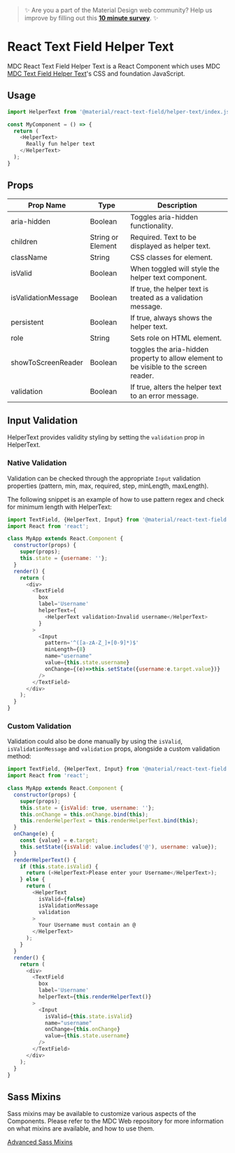 > ✨ Are you a part of the Material Design web community? Help us improve by filling out this <a href='https://bit.ly/materialwebsurvey'>**10 minute survey**</a>. ✨

# React Text Field Helper Text

MDC React Text Field Helper Text is a React Component which uses MDC [MDC Text Field Helper Text](https://github.com/material-components/material-components-web/tree/master/packages/mdc-textfield/helper-text/)'s CSS and foundation JavaScript.

## Usage

```js
import HelperText from '@material/react-text-field/helper-text/index.js';

const MyComponent = () => {
  return (
    <HelperText>
      Really fun helper text
    </HelperText>
  );
}
```

## Props

Prop Name | Type | Description
--- | --- | ---
aria-hidden | Boolean | Toggles aria-hidden functionality.
children | String or Element | Required. Text to be displayed as helper text.
className | String | CSS classes for element.
isValid | Boolean | When toggled will style the helper text component.
isValidationMessage | Boolean | If true, the helper text is treated as a validation message.
persistent | Boolean | If true, always shows the helper text.
role | String | Sets role on HTML element.
showToScreenReader | Boolean | toggles the aria-hidden property to allow element to be visible to the screen reader.
validation | Boolean | If true, alters the helper text to an error message.

## Input Validation

HelperText provides validity styling by setting the `validation` prop in HelperText.

### Native Validation

Validation can be checked through the appropriate `Input` validation properties (pattern, min, max, required, step, minLength, maxLength).

The following snippet is an example of how to use pattern regex and check for minimum length with HelperText:
``` js
import TextField, {HelperText, Input} from '@material/react-text-field';
import React from 'react';

class MyApp extends React.Component {
  constructor(props) {
    super(props);
    this.state = {username: ''};
  }
  render() {
    return (
      <div>
        <TextField
          box
          label='Username'
          helperText={
            <HelperText validation>Invalid username</HelperText>
          }
        >
          <Input
            pattern='^([a-zA-Z_]+[0-9]*)$'
            minLength={8}
            name="username"
            value={this.state.username}
            onChange={(e)=>this.setState({username:e.target.value})}
          />
        </TextField>
      </div>
    );
  }
}
```

### Custom Validation

Validation could also be done manually by using the `isValid`, `isValidationMessage` and
`validation` props, alongside a custom validation method:

```js
import TextField, {HelperText, Input} from '@material/react-text-field';
import React from 'react';

class MyApp extends React.Component {
  constructor(props) {
    super(props);
    this.state = {isValid: true, username: ''};
    this.onChange = this.onChange.bind(this);
    this.renderHelperText = this.renderHelperText.bind(this);
  }
  onChange(e) {
    const {value} = e.target;
    this.setState({isValid: value.includes('@'), username: value});
  }
  renderHelperText() {
    if (this.state.isValid) {
      return (<HelperText>Please enter your Username</HelperText>);
    } else {
      return (
        <HelperText
          isValid={false}
          isValidationMessage
          validation
        >
          Your Username must contain an @
        </HelperText>
      );
    }
  }
  render() {
    return (
      <div>
        <TextField
          box
          label='Username'
          helperText={this.renderHelperText()}
        >
          <Input
            isValid={this.state.isValid}
            name="username"
            onChange={this.onChange}
            value={this.state.username}
          />
        </TextField>
      </div>
    );
  }
}
```

## Sass Mixins

Sass mixins may be available to customize various aspects of the Components. Please refer to the
MDC Web repository for more information on what mixins are available, and how to use them.

[Advanced Sass Mixins](https://github.com/material-components/material-components-web/blob/master/packages/mdc-textfield/helper-text/README.md#sass-mixins)
